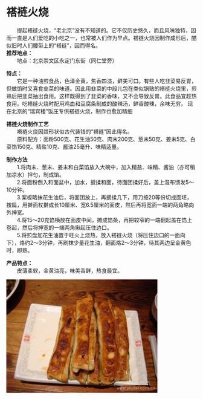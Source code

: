 # 褡裢火烧  
  
&emsp;&emsp;提起褡裢火烧，“老北京”没有不知道的。它不仅历史悠久，而且风味独特，因而一直是人们爱吃的小吃之一，也常被人们作为早点。褡裢火烧因制作成形后，酷似旧时人们腰带上的“褡裢”，因而得名。   
**推荐地点：**  
&emsp;&emsp;地点：北京崇文区永定门东街（同仁堂旁）  

**特点：**  
&emsp;&emsp;它是一种油煎食品，色泽金黄，焦香四溢，鲜美可口。有些人吃韭菜易反胃，但做馅时又喜食韭菜的味道。因此用韭菜的中段儿包在类似锅贴的褡裢火烧里，煎熟后把韭菜抽出食用。这样既得到了韭菜的香味，又不会导致反胃。此食品宜趁热食用。吃褡裢火烧时配用鸡血和豆腐条制成的酸辣汤，鲜香酸辣，余味无穷。  现在北京的“瑞宾楼”饭庄专供褡裢火烧，制作也愈加精细  
  
**褡裢火烧制作工艺**  
&emsp;&emsp;褡裢火烧因其形状似古代装钱的“褡裢”因此得名。   
&emsp;&emsp;原料配方：面粉500克、花生油50克、肉末200克、葱末50克、姜末5克、白菜馅150克、精盐10克、酱油25毫升、味精适量。   

**制作方法**  
&emsp;&emsp;1.将肉末、葱末、姜末和白菜馅放入大碗中，加入精盐、味精、酱油（亦可稍加凉水）拌匀，制成馅。   
&emsp;&emsp;2.将面粉倒入和面盆中，加水，搋揉和面，待面团揉好后，盖上湿布饧发5～10分钟。   
&emsp;&emsp;3.案板略抹花生油后，将面团放上，再搋揉几下，用刀按20等份切成面坯，按扁，用擀面杖擀成长10厘米、宽6.5厘米的面皮，然后再将宽面一端的两角略向外抻宽。   
&emsp;&emsp;4.将15～20克馅横放在面皮中间，摊成馅条，再把较窄的一端翻起盖在馅上卷起，然后将抻宽的一端两角揪起压住边口。   
&emsp;&emsp;5.将煎盘加花生油置于旺火上烧热，放入褡裢火烧（将压住边口的一面向下），烙约2～3分钟，再刷抹少量花生油，翻面烙2～3分钟，待其两边呈金黄色时，即熟。   
  
**产品特点：**  
&emsp;&emsp;皮薄柔软，金黄油亮，味美香鲜，热食最宜。   
  
![](https://raw.githubusercontent.com/szqq0512/Pic/main/img/202201211933878.png)  